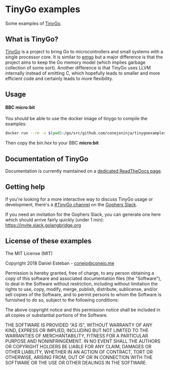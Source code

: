 TinyGo examples
=======
Some examples of [TinyGo](https://github.com/aykevl/tinygo).

## What is TinyGo?

[TinyGo](https://tinygo.org) is a project to bring Go to microcontrollers and small systems with a single processor core. It is similar to [emgo](https://github.com/ziutek/emgo) but a major difference is that the project aims to keep the Go memory model (which implies garbage collection of some sort). Another difference is that TinyGo uses LLVM internally instead of emitting C, which hopefully leads to smaller and more efficient code and certainly leads to more flexibility.

## Usage


#### BBC micro:bit
You should be able to use the docker image of tinygo to compile the examples:

```bash
docker run --rm -v $(pwd):/go/src/github.com/conejoninja/tinygoexamples tinygo/tinygo build -o /go/src/github.com/conejoninja/tinygoexamples/bin.hex -target=microbit github.com/conejoninja/tinygoexamples/microbit/scrolltext

```

Then copy the _bin.hex_ to your BBC **micro:bit**

## Documentation of TinyGo

Documentation is currently maintained on a [dedicated ReadTheDocs
page](https://tinygo.readthedocs.io/en/latest/).

## Getting help

If you're looking for a more interactive way to discuss TinyGo usage or
development, there's a [#TinyGo channel](https://gophers.slack.com/messages/CDJD3SUP6/)
on the [Gophers Slack](https://gophers.slack.com).

If you need an invitation for the Gophers Slack, you can generate one here which
should arrive fairly quickly (under 1 min): https://invite.slack.golangbridge.org

## License of these examples

The MIT License (MIT)

Copyright 2018 Daniel Esteban - conejo@conejo.me

Permission is hereby granted, free of charge, to any person obtaining a copy of this software and associated documentation files (the "Software"), to deal in the Software without restriction, including without limitation the rights to use, copy, modify, merge, publish, distribute, sublicense, and/or sell copies of the Software, and to permit persons to whom the Software is furnished to do so, subject to the following conditions:

The above copyright notice and this permission notice shall be included in all copies or substantial portions of the Software.

THE SOFTWARE IS PROVIDED "AS IS", WITHOUT WARRANTY OF ANY KIND, EXPRESS OR IMPLIED, INCLUDING BUT NOT LIMITED TO THE WARRANTIES OF MERCHANTABILITY, FITNESS FOR A PARTICULAR PURPOSE AND NONINFRINGEMENT. IN NO EVENT SHALL THE AUTHORS OR COPYRIGHT HOLDERS BE LIABLE FOR ANY CLAIM, DAMAGES OR OTHER LIABILITY, WHETHER IN AN ACTION OF CONTRACT, TORT OR OTHERWISE, ARISING FROM, OUT OF OR IN CONNECTION WITH THE SOFTWARE OR THE USE OR OTHER DEALINGS IN THE SOFTWARE.


